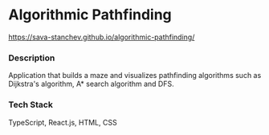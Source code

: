 # Algorithmic Pathfinding

https://sava-stanchev.github.io/algorithmic-pathfinding/

### Description
Application that builds a maze and visualizes pathfinding algorithms such as Dijkstra's algorithm, A* search algorithm and DFS.

### Tech Stack
TypeScript, React.js, HTML, CSS
